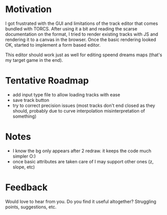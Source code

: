 # Motivation

I got frustrated with the GUI and limitations of the track editor that comes bundled with TORCS.
After using it a bit and reading the scarse documentation on the format, I tried to render existing tracks
with JS and rendering it to a canvas in the browser.
Once the basic rendering looked OK, started to implement a form based editor.

This editor should work just as well for editing speend dreams maps (that's my target game in the end).


# Tentative Roadmap

* add input type file to allow loading tracks with ease
* save track button
* try to correct precision issues (most tracks don't end closed as they should, probably due to curve interpolation misinterpretation of something)


# Notes

* I know the bg only appears after 2 redraw. it keeps the code much simpler O:)
* once basic attributes are taken care of I may support other ones (z, slope, etc)


# Feedback

Would love to hear from you. Do you find it useful altogether?
Struggling points, suggestions, etc.
